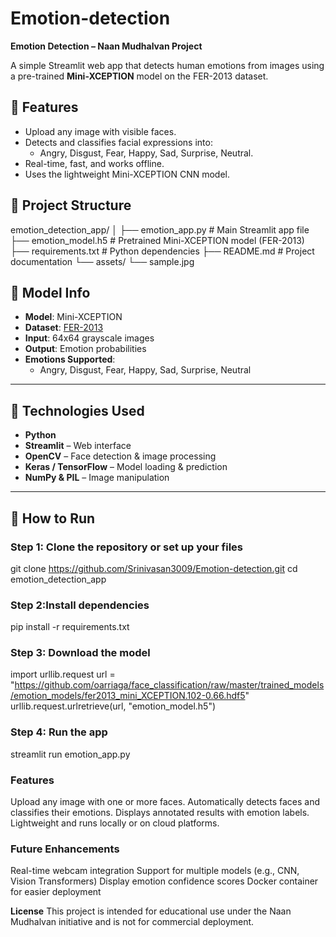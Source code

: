 # Emotion-detection
**Emotion Detection – Naan Mudhalvan Project**

A simple Streamlit web app that detects human emotions from images using a pre-trained **Mini-XCEPTION** model on the FER-2013 dataset.

## 🚀 Features

- Upload any image with visible faces.
- Detects and classifies facial expressions into:
  - Angry, Disgust, Fear, Happy, Sad, Surprise, Neutral.
- Real-time, fast, and works offline.
- Uses the lightweight Mini-XCEPTION CNN model.

## 📁 Project Structure
emotion_detection_app/
│
├── emotion_app.py               # Main Streamlit app file
├── emotion_model.h5             # Pretrained Mini-XCEPTION model (FER-2013)
├── requirements.txt             # Python dependencies
├── README.md                    # Project documentation
└── assets/
    └── sample.jpg   
    
## 🧠 Model Info

- **Model**: Mini-XCEPTION
- **Dataset**: [FER-2013](https://www.kaggle.com/datasets/msambare/fer2013)
- **Input**: 64x64 grayscale images
- **Output**: Emotion probabilities
- **Emotions Supported**:
  - Angry, Disgust, Fear, Happy, Sad, Surprise, Neutral

---

## 🔧 Technologies Used

- **Python**
- **Streamlit** – Web interface
- **OpenCV** – Face detection & image processing
- **Keras / TensorFlow** – Model loading & prediction
- **NumPy & PIL** – Image manipulation

---

## 🚀 How to Run

### Step 1: Clone the repository or set up your files
  git clone https://github.com/Srinivasan3009/Emotion-detection.git
  cd emotion_detection_app
### Step 2:Install dependencies
  pip install -r requirements.txt
### Step 3: Download the model
  import urllib.request
  url = "https://github.com/oarriaga/face_classification/raw/master/trained_models/emotion_models/fer2013_mini_XCEPTION.102-0.66.hdf5"
  urllib.request.urlretrieve(url, "emotion_model.h5")
### Step 4: Run the app
  streamlit run emotion_app.py

 ### Features
 
Upload any image with one or more faces.
Automatically detects faces and classifies their emotions.
Displays annotated results with emotion labels.
Lightweight and runs locally or on cloud platforms.

### Future Enhancements

Real-time webcam integration
Support for multiple models (e.g., CNN, Vision Transformers)
Display emotion confidence scores
Docker container for easier deployment

**License**
This project is intended for educational use under the Naan Mudhalvan initiative and is not for commercial deployment.

